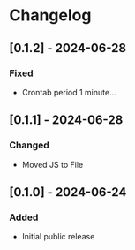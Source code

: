 # Changelog

## \[0.1.2\] - 2024-06-28

### Fixed

- Crontab period 1 minute...

## \[0.1.1\] - 2024-06-28

### Changed

- Moved JS to File

## \[0.1.0\] - 2024-06-24

### Added

- Initial public release
